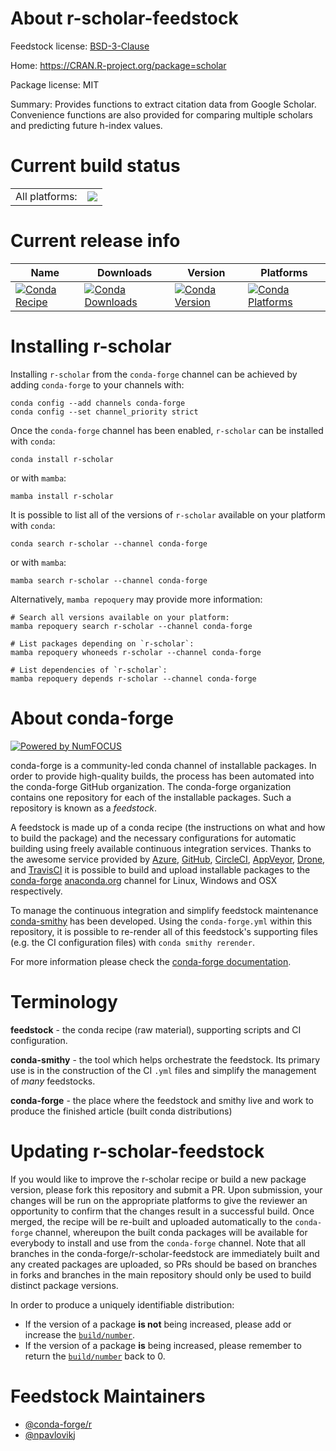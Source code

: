 About r-scholar-feedstock
=========================

Feedstock license: [BSD-3-Clause](https://github.com/conda-forge/r-scholar-feedstock/blob/main/LICENSE.txt)

Home: https://CRAN.R-project.org/package=scholar

Package license: MIT

Summary: Provides functions to extract citation data from Google Scholar.  Convenience functions are also provided for comparing multiple scholars and predicting future h-index values.

Current build status
====================


<table><tr><td>All platforms:</td>
    <td>
      <a href="https://dev.azure.com/conda-forge/feedstock-builds/_build/latest?definitionId=9136&branchName=main">
        <img src="https://dev.azure.com/conda-forge/feedstock-builds/_apis/build/status/r-scholar-feedstock?branchName=main">
      </a>
    </td>
  </tr>
</table>

Current release info
====================

| Name | Downloads | Version | Platforms |
| --- | --- | --- | --- |
| [![Conda Recipe](https://img.shields.io/badge/recipe-r--scholar-green.svg)](https://anaconda.org/conda-forge/r-scholar) | [![Conda Downloads](https://img.shields.io/conda/dn/conda-forge/r-scholar.svg)](https://anaconda.org/conda-forge/r-scholar) | [![Conda Version](https://img.shields.io/conda/vn/conda-forge/r-scholar.svg)](https://anaconda.org/conda-forge/r-scholar) | [![Conda Platforms](https://img.shields.io/conda/pn/conda-forge/r-scholar.svg)](https://anaconda.org/conda-forge/r-scholar) |

Installing r-scholar
====================

Installing `r-scholar` from the `conda-forge` channel can be achieved by adding `conda-forge` to your channels with:

```
conda config --add channels conda-forge
conda config --set channel_priority strict
```

Once the `conda-forge` channel has been enabled, `r-scholar` can be installed with `conda`:

```
conda install r-scholar
```

or with `mamba`:

```
mamba install r-scholar
```

It is possible to list all of the versions of `r-scholar` available on your platform with `conda`:

```
conda search r-scholar --channel conda-forge
```

or with `mamba`:

```
mamba search r-scholar --channel conda-forge
```

Alternatively, `mamba repoquery` may provide more information:

```
# Search all versions available on your platform:
mamba repoquery search r-scholar --channel conda-forge

# List packages depending on `r-scholar`:
mamba repoquery whoneeds r-scholar --channel conda-forge

# List dependencies of `r-scholar`:
mamba repoquery depends r-scholar --channel conda-forge
```


About conda-forge
=================

[![Powered by
NumFOCUS](https://img.shields.io/badge/powered%20by-NumFOCUS-orange.svg?style=flat&colorA=E1523D&colorB=007D8A)](https://numfocus.org)

conda-forge is a community-led conda channel of installable packages.
In order to provide high-quality builds, the process has been automated into the
conda-forge GitHub organization. The conda-forge organization contains one repository
for each of the installable packages. Such a repository is known as a *feedstock*.

A feedstock is made up of a conda recipe (the instructions on what and how to build
the package) and the necessary configurations for automatic building using freely
available continuous integration services. Thanks to the awesome service provided by
[Azure](https://azure.microsoft.com/en-us/services/devops/), [GitHub](https://github.com/),
[CircleCI](https://circleci.com/), [AppVeyor](https://www.appveyor.com/),
[Drone](https://cloud.drone.io/welcome), and [TravisCI](https://travis-ci.com/)
it is possible to build and upload installable packages to the
[conda-forge](https://anaconda.org/conda-forge) [anaconda.org](https://anaconda.org/)
channel for Linux, Windows and OSX respectively.

To manage the continuous integration and simplify feedstock maintenance
[conda-smithy](https://github.com/conda-forge/conda-smithy) has been developed.
Using the ``conda-forge.yml`` within this repository, it is possible to re-render all of
this feedstock's supporting files (e.g. the CI configuration files) with ``conda smithy rerender``.

For more information please check the [conda-forge documentation](https://conda-forge.org/docs/).

Terminology
===========

**feedstock** - the conda recipe (raw material), supporting scripts and CI configuration.

**conda-smithy** - the tool which helps orchestrate the feedstock.
                   Its primary use is in the construction of the CI ``.yml`` files
                   and simplify the management of *many* feedstocks.

**conda-forge** - the place where the feedstock and smithy live and work to
                  produce the finished article (built conda distributions)


Updating r-scholar-feedstock
============================

If you would like to improve the r-scholar recipe or build a new
package version, please fork this repository and submit a PR. Upon submission,
your changes will be run on the appropriate platforms to give the reviewer an
opportunity to confirm that the changes result in a successful build. Once
merged, the recipe will be re-built and uploaded automatically to the
`conda-forge` channel, whereupon the built conda packages will be available for
everybody to install and use from the `conda-forge` channel.
Note that all branches in the conda-forge/r-scholar-feedstock are
immediately built and any created packages are uploaded, so PRs should be based
on branches in forks and branches in the main repository should only be used to
build distinct package versions.

In order to produce a uniquely identifiable distribution:
 * If the version of a package **is not** being increased, please add or increase
   the [``build/number``](https://docs.conda.io/projects/conda-build/en/latest/resources/define-metadata.html#build-number-and-string).
 * If the version of a package **is** being increased, please remember to return
   the [``build/number``](https://docs.conda.io/projects/conda-build/en/latest/resources/define-metadata.html#build-number-and-string)
   back to 0.

Feedstock Maintainers
=====================

* [@conda-forge/r](https://github.com/orgs/conda-forge/teams/r/)
* [@npavlovikj](https://github.com/npavlovikj/)


